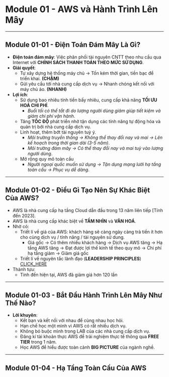 # Module 01 - AWS và Hành Trình Lên Mây
---
## Module 01-01 - Điện Toán Đám Mây Là Gì?
- **Điện toán đám mây**: Việc phân phối tài nguyên CNTT theo nhu cầu qua Internet với **CHÍNH SÁCH THANH TOÁN THEO MỨC SỬ DỤNG**.
- **Giải quyết**:
  - Tự xây dựng hệ thống máy chủ -> Tốn kém thời gian, tiền bạc để triển khai. **(CHẬM)**
  - Gửi yêu cầu tới nhà cung cấp dịch vụ -> Nhanh chóng kết nối với máy chủ ảo. **(NHANH)**
- **Lợi ích**:
  - Sử dụng bao nhiêu tính tiền bấy nhiêu, cung cấp khả năng **TỐI ƯU HOÁ CHI PHÍ**.
    - *Buổi tối có thể tắt đi do lượng người dùng giảm giúp tiết kiệm và giảm chi phí vận hành*.
  - Tăng **TỐC ĐỘ** phát triển nhờ tận dụng các tính năng tự động hóa và quản trị bởi nhà cung cấp dịch vụ.
  - Linh hoạt, thêm bớt tài nguyên tuỳ ý.
    - *Môi trường truyền thống -> Không thể thay đổi nay và mai -> Lên kế hoạch trong thời gian dài (3-5 năm)*. 
    - *Môi trường đám mây -> Có thể thay đổi nay và mai tuỳ vào lượng người dùng*.
  - Mở rộng quy mô toàn cầu
    - *Người ngoại quốc muốn sử dụng -> Tận dụng mạng lưới hạ tầng toàn cầu -> Phục vụ dễ dàng*. 
---
## Module 01-02 - Điều Gì Tạo Nên Sự Khác Biệt Của AWS?
- AWS là nhà cung cấp hạ tầng Cloud dẫn đầu trong 13 năm liên tiếp [Tính đến 2023].
- AWS là nhà cung cấp khác biệt về **TẦM NHÌN** và **VĂN HOÁ**.
- Nhờ có:
  - Triết lí về giá của AWS: khách hàng sẽ càng ngày càng trả tiền ít hơn cho cùng dịch vụ / tính năng / tài nguyên sử dung.
    - Giá gốc -> Có thêm nhiều khách hàng -> Dịch vụ AWS tăng -> Hạ tầng AWS tăng -> Đạt được lợi thế kinh tế theo quy mô -> Chi phí hạ tầng giảm -> Giảm giá gốc
  - Triết lí về nguyên tắc lãnh đạo (**LEADERSHIP PRINCIPLES**) [CLICK_HERE](https://assets.aboutamazon.com/d4/9b/6d5662ec4a75961ae78c473e7d03/amazon-leadership-principles-070621-us.pdf)
- Thành tựu: 
  - Tính đến hiện tại, AWS đã giảm giá hơn 120 lần
---
## Module 01-03 - Bắt Đầu Hành Trình Lên Mây Như Thế Nào?
- **Lời khuyên**:
  - Kết bạn và kết nối với nhau để cùng nhau học hỏi.
  - Hạn chế học một mình vì AWS có rất nhiều dịch vụ.
  - Không bó buộc mình trong LAB của các nhà cung cấp dịch vụ.
  - Đăng kí tài khoản thực AWS để trải nghiệm thực tế thông qua **FREE TIER** trong 1 năm.
  - Học AWS để hiểu được toàn cảnh **BIG PICTURE** của ngành nghề.
 ---
 ## Module 01-04 - Hạ Tầng Toàn Cầu Của AWS
 
